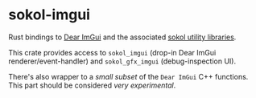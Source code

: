 # sokol-imgui

Rust bindings to [Dear ImGui](https://github.com/ocornut/imgui) and the associated
[sokol utility libraries](https://github.com/floooh/sokol/tree/master/util).

This crate provides access to `sokol_imgui` (drop-in Dear ImGui renderer/event-handler) and
`sokol_gfx_imgui` (debug-inspection UI).

There's also wrapper to a _small subset_ of the `Dear ImGui` C++ functions. This part should be considered _very experimental_.

